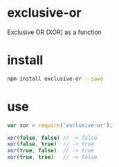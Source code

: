 # exclusive-or
Exclusive OR (XOR) as a function

# install

```bash
npm install exclusive-or --save
```

# use
```js
var xor = require('exclusive-or');

xor(false, false) // -> false
xor(false, true)  // -> true
xor(true, false)  // -> true
xor(true, true)   // -> false

```
